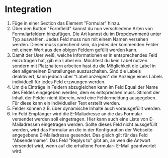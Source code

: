 # Integration

1. Füge in einer Section das Element "Formular" hinzu.
2. Über den Button "Formfield" kannst du nun verschiedene Arten von Formularfeldern hinzufügen. Die Art kannst du im Dropdownmenü unter Typ auswählen. Jedes Feld muss nun mit einem Namen versehen werden. Dieser muss sprechend sein, da jedes der kommenden Felder mit einem Wert aus den obigen Feldern gefüllt werden kann.
3. Damit der User weiß, welche Informationen er in entsprechendes Feld einzutragen hat, gib ein Label ein. Möchtest du kein Label nutzen sondern mit Platzhaltern arbeiten hast du die Möglichkeit die Label in den allgemeinen Einstellungen auszuschalten. Sind die Labels deaktiviert, kann jedoch über "Label anzeigen" die Anzeige eines Labels individuell für jedes Feld erzwungen werden.
4. Um die Einträge in Feldern abzugleichen kann im Feld Equal der Name des Feldes eingegeben werden, dem es entsprechen muss. Stimmt der Inhalt der Felder nicht überein, wird eine Fehlermeldung ausgegeben. Für diese kann ein individueller Text erstellt werden.
5. Felder können z.B. über dynamische Inhalte auch vorausgefüllt werden.
6. Im Feld Empfänger wird die E-Mailadresse an die das Formular versendet werden soll eingetragen. Hier kann auch eine Liste von E-Mailadressen eingetragen werden. Sollte dieses Feld nicht aussgefüllt werden, wird das Formular an die in der Konfiguration der Webseite angegebene E-Mailadresse gesendet. Das gleich gilt für das Feld "Absendername". Das Feld "Replys
to" gibt an, an wen die Antwort versendet wird, wenn auf die erhaltene Formular- E-Mail geantwortet wird.
